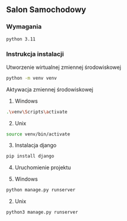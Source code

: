 ## Salon Samochodowy

### Wymagania
```sh
python 3.11
```
### Instrukcja instalacji

Utworzenie wirtualnej zmiennej środowiskowej
```sh
python -m venv venv
```
Aktywacja zmiennej środowiskowej
1. Windows
```sh
.\venv\Scripts\activate
```
2. Unix
```sh
source venv/bin/activate
```
3. Instalacja django
```sh
pip install django
```
4. Uruchomienie projektu

1. Windows
```sh
python manage.py runserver
```
2. Unix
```sh
python3 manage.py runserver
```